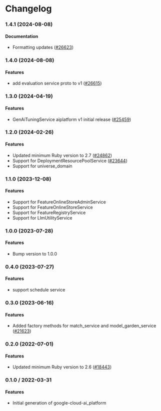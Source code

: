# Changelog

### 1.4.1 (2024-08-08)

#### Documentation

* Formatting updates ([#26623](https://github.com/googleapis/google-cloud-ruby/issues/26623)) 

### 1.4.0 (2024-08-08)

#### Features

* add evaluation service proto to v1 ([#26615](https://github.com/googleapis/google-cloud-ruby/issues/26615)) 

### 1.3.0 (2024-04-19)

#### Features

* GenAiTuningService aiplatform v1 initial release ([#25459](https://github.com/googleapis/google-cloud-ruby/issues/25459)) 

### 1.2.0 (2024-02-26)

#### Features

* Updated minimum Ruby version to 2.7 ([#24862](https://github.com/googleapis/google-cloud-ruby/issues/24862)) 
* Support for DeploymentResourcePoolService ([#23644](https://github.com/googleapis/google-cloud-ruby/issues/23644)) 
* Support for universe_domain 

### 1.1.0 (2023-12-08)

#### Features

* Support for FeatureOnlineStoreAdminService 
* Support for FeatureOnlineStoreService 
* Support for FeatureRegistryService 
* Support for LlmUtilityService 

### 1.0.0 (2023-07-28)

#### Features

* Bump version to 1.0.0 

### 0.4.0 (2023-07-27)

#### Features

* support schedule service 

### 0.3.0 (2023-06-16)

#### Features

* Added factory methods for match_service and model_garden_service ([#21623](https://github.com/googleapis/google-cloud-ruby/issues/21623)) 

### 0.2.0 (2022-07-01)

#### Features

* Updated minimum Ruby version to 2.6 ([#18443](https://github.com/googleapis/google-cloud-ruby/issues/18443)) 

### 0.1.0 / 2022-03-31

#### Features

* Initial generation of google-cloud-ai_platform
